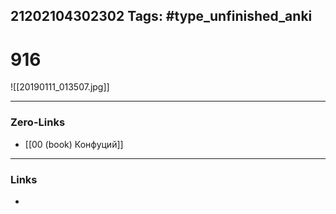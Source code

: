 21202104302302
Tags: #type_unfinished_anki
---
# 916

![[20190111_013507.jpg]]

---
### Zero-Links
- [[00 (book) Конфуций]]
---
### Links
-